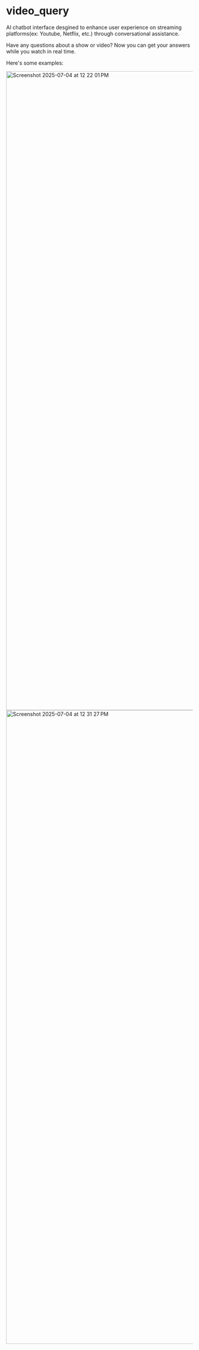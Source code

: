 # video_query
AI chatbot interface desgined to enhance user experience on streaming platforms(ex: Youtube, Netflix, etc.) through conversational assistance.

Have any questions about a show or video? Now you can get your answers while you watch in real time.

Here's some examples:


<img width="1725" alt="Screenshot 2025-07-04 at 12 22 01 PM" src="https://github.com/user-attachments/assets/8986a22a-e503-416b-9573-63016788a008" />



<img width="1711" alt="Screenshot 2025-07-04 at 12 31 27 PM" src="https://github.com/user-attachments/assets/fe4e3f14-dfab-450d-b8c1-3414c943b75d" />
